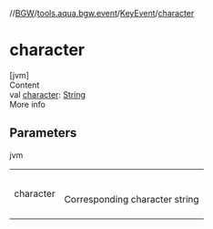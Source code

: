 //[BGW](../../../index.md)/[tools.aqua.bgw.event](../index.md)/[KeyEvent](index.md)/[character](character.md)



# character  
[jvm]  
Content  
val [character](character.md): [String](https://kotlinlang.org/api/latest/jvm/stdlib/kotlin/-string/index.html)  
More info  


## Parameters  
  
jvm  
  
| | |
|---|---|
| <a name="tools.aqua.bgw.event/KeyEvent/character/#/PointingToDeclaration/"></a>character| <a name="tools.aqua.bgw.event/KeyEvent/character/#/PointingToDeclaration/"></a><br><br>Corresponding character string<br><br>|
  
  



